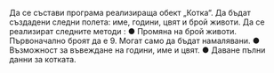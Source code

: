 Да се състави програма реализираща обект „Котка“.  Да бъдат създадени следни полета: име, години, цвят и брой животи. Да се реализират следните методи :
●	Промяна на брой животи. Първоначално броят да е 9. Могат само да бъдат намалявани.
●	Възможност  за въвеждане на години, име и цвят.
●	Даване пълни данни за котката. 
